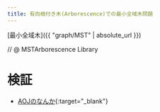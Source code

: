 ```yaml
---
title: 有向根付き木(Arborescence)での最小全域木問題
---
```


[最小全域木]({{ "graph/MST" | absolute_url }})

// @ MSTArborescence Library

# 検証

* [AOJのなんか](http://judge.u-aizu.ac.jp/onlinejudge/review.jsp?rid=2708176#1){:target="_blank"}
